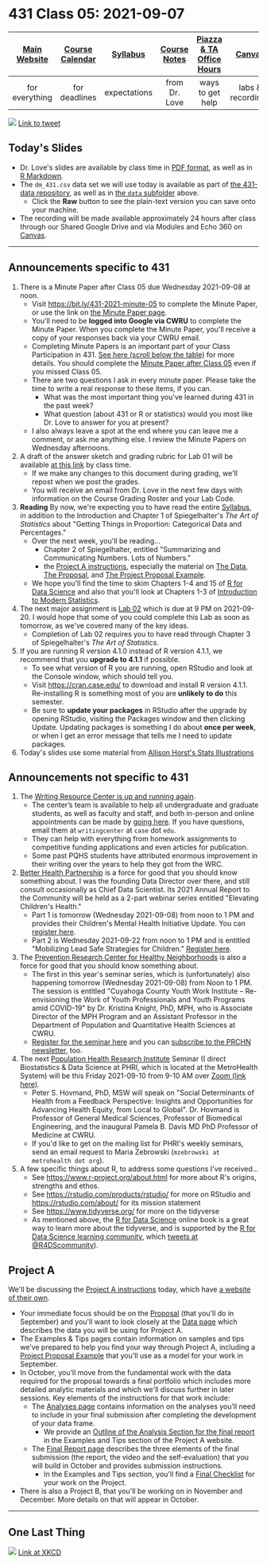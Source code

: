 # 431 Class 05: 2021-09-07

[Main Website](https://thomaselove.github.io/431/) | [Course Calendar](https://thomaselove.github.io/431/calendar.html) | [Syllabus](https://thomaselove.github.io/431-2021-syllabus/) | [Course Notes](https://thomaselove.github.io/431-notes/) | [Piazza & TA Office Hours](https://thomaselove.github.io/431/contact.html) | [Canvas](https://canvas.case.edu) | [Data and Code](https://github.com/THOMASELOVE/431-data)
:-----------: | :--------------: | :----------: | :---------: | :-------------: | :-----------: | :------------:
for everything | for deadlines | expectations | from Dr. Love | ways to get help | labs & recordings | for downloads

![](https://github.com/THOMASELOVE/431-2021/blob/main/classes/class05/images/lukito_2020-09-07.PNG) [Link to tweet](https://twitter.com/JosephineLukito/status/1303081582492889088)


## Today's Slides

- Dr. Love's slides are available by class time in [PDF format](https://github.com/THOMASELOVE/431-2021/blob/main/classes/class05/431-class05-slides.pdf), as well as in [R Markdown](https://github.com/THOMASELOVE/431-2021/blob/main/classes/class05/431-class05-slides.Rmd).
- The `dm_431.csv` data set we will use today is available as part of [the 431-data repository](https://github.com/THOMASELOVE/431-data), as well as in [the `data` subfolder](https://github.com/THOMASELOVE/431-2021/blob/main/classes/class05/data/dm_431.csv) above.
    - Click the **Raw** button to see the plain-text version you can save onto your machine.
- The recording will be made available approximately 24 hours after class through our Shared Google Drive and via Modules and Echo 360 on [Canvas](https://canvas.case.edu).

--------

## Announcements specific to 431

1. There is a Minute Paper after Class 05 due Wednesday 2021-09-08 at noon. 
    - Visit https://bit.ly/431-2021-minute-05 to complete the Minute Paper, or use the link on [the Minute Paper page](https://github.com/THOMASELOVE/431-2021/tree/main/minutepapers). 
    - You'll need to be **logged into Google via CWRU** to complete the Minute Paper. When you complete the Minute Paper, you'll receive a copy of your responses back via your CWRU email.
    - Completing Minute Papers is an important part of your Class Participation in 431. [See here (scroll below the table)](https://github.com/THOMASELOVE/431-2021/tree/main/minutepapers#upcoming-minute-papers) for more details. You should complete the [Minute Paper after Class 05](https://bit.ly/431-2021-minute-05) even if you missed Class 05.
    - There are two questions I ask in every minute paper. Please take the time to write a real response to these items, if you can.
        - What was the most important thing you've learned during 431 in the past week?
        - What question (about 431 or R or statistics) would you most like Dr. Love to answer for you at present?
    - I also always leave a spot at the end where you can leave me a comment, or ask me anything else. I review the Minute Papers on Wednesday afternoons.
2. A draft of the answer sketch and grading rubric for Lab 01 will be available [at this link](https://github.com/THOMASELOVE/431-2021/blob/main/labs/lab01/README.md#after-the-lab) by class time. 
    - If we make any changes to this document during grading, we'll repost when we post the grades.
    - You will receive an email from Dr. Love in the next few days with information on the Course Grading Roster and your Lab Code.
3. **Reading** By now, we're expecting you to have read the entire [Syllabus](https://thomaselove.github.io/431-2021-syllabus/), in addition to the Introduction and Chapter 1 of Spiegelhalter's *The Art of Statistics* about "Getting Things in Proportion: Categorical Data and Percentages."
    - Over the next week, you'll be reading...
        - Chapter 2 of Spiegelhalter, entitled "Summarizing and Communicating Numbers. Lots of Numbers."
        - the [Project A instructions](https://thomaselove.github.io/431-2021-projectA/), especially the material on [The Data](https://thomaselove.github.io/431-2021-projectA/data.html), [The Proposal](https://thomaselove.github.io/431-2021-projectA/proposal.html), and [The Project Proposal Example](https://thomaselove.github.io/431-2021-projectA/exampleA.html).
    - We hope you'll find the time to skim Chapters 1-4 and 15 of [R for Data Science](https://r4ds.had.co.nz/) and also that you'll look at Chapters 1-3 of [Introduction to Modern Statistics](https://openintro-ims.netlify.app/).
4. The next major assignment is [Lab 02](https://github.com/THOMASELOVE/431-2021/tree/main/labs) which is due at 9 PM on 2021-09-20. I would hope that some of you could complete this Lab as soon as tomorrow, as we've covered many of the key ideas. 
    - Completion of Lab 02 requires you to have read through Chapter 3 of Spiegelhalter's *The Art of Statistics*.
5. If you are running R version 4.1.0 instead of R version 4.1.1, we recommend that you **upgrade to 4.1.1** if possible. 
    - To see what version of R you are running, open RStudio and look at the Console window, which should tell you.
    - Visit https://cran.case.edu/ to download and install R version 4.1.1. Re-installing R is something most of you are **unlikely to do** this semester.
    - Be sure to **update your packages** in RStudio after the upgrade by opening RStudio, visiting the Packages window and then clicking Update. Updating packages is something I do about **once per week**, or when I get an error message that tells me I need to update packages.
6. Today's slides use some material from [Allison Horst's Stats Illustrations](https://github.com/allisonhorst/stats-illustrations)

## Announcements not specific to 431

1. The [Writing Resource Center is up and running again](https://thedaily.case.edu/get-assistance-from-the-writing-resource-center-2/). 
    - The center’s team is available to help all undergraduate and graduate students, as well as faculty and staff, and both in-person and online appointments can be made by [going here](https://case.mywconline.com/). If you have questions, email them at `writingcenter` at `case` dot `edu`.
    - They can help with everything from homework assignments to competitive funding applications and even articles for publication. 
    - Some past PQHS students have attributed enormous improvement in their writing over the years to help they got from the WRC. 
2. [Better Health Partnership](https://betterhealthpartnership.org/) is a force for good that you should know something about. I was the founding Data Director over there, and still consult occasionally as Chief Data Scientist. Its 2021 Annual Report to the Community will be held as a 2-part webinar series entitled "Elevating Children's Health."
    - Part 1 is tomorrow (Wednesday 2021-09-08) from noon to 1 PM and provides their Children's Mental Health Initiative Update. You can [register here](https://r20.rs6.net/tn.jsp?f=001wI44T3NggUlGV2lkv4lAEAzgjD-QZeic9Fn6fki9MYO-5WvLv367mUvhPCB20QFi-SANFHwfjufPQoNQOkFsv68yiI0DZUrWi_vtNywnWqf7QDOTTmLBpipZErn2OsmlsXyixG5UfOmfHQwTjzaG_EmDsirr3eb2ok1EExs7zVS0XoJmlOuSmsoySTT-Afc3&c=nRCzNbAEwVaUeKas64IwfOXLMlVWhRpeDvyFDHmyY-kTr8-iHdVR6Q==&ch=DT2QQRgqkW35whWaj6ZINBVD6i5IhKIhTaPO12t_tz-0ywZJpvYQaA==).
    - Part 2 is Wednesday 2021-09-22 from noon to 1 PM and is entitled "Mobilizing Lead Safe Strategies for Children." [Register here](https://r20.rs6.net/tn.jsp?f=001wI44T3NggUlGV2lkv4lAEAzgjD-QZeic9Fn6fki9MYO-5WvLv367me7qHKfuzt77BMlUbYJqe2m0Sgf47y1vumU9uXvjMcPyeM42OGZF10WfzOz3iekdg_sltLwA3WHFHxgDrkrPbTdTpSbQI9WmbUUePY6unB86IHoCbkFziZ40nrRDe7OzD92OBg9iYgeZ&c=nRCzNbAEwVaUeKas64IwfOXLMlVWhRpeDvyFDHmyY-kTr8-iHdVR6Q==&ch=DT2QQRgqkW35whWaj6ZINBVD6i5IhKIhTaPO12t_tz-0ywZJpvYQaA==).
3. The [Prevention Research Center for Healthy Neighborhoods](https://prchn.org/) is also a force for good that you should know something about. 
    - The first in this year's seminar series, which is (unfortunately) also happening tomorrow (Wednesday 2021-09-08) from Noon to 1 PM. The session is entitled "Cuyahoga County Youth Work Institute – Re-envisioning the Work of Youth Professionals and Youth Programs amid COVID-19" by Dr. Kristina Knight, PhD, MPH, who is Associate Director of the MPH Program and an Assistant Professor in the Department of Population and Quantitative Health Sciences at CWRU.
    - [Register for the seminar here](https://prchn.org/seminar/) and you can [subscribe to the PRCHN newsletter](http://new.prchn.org/media-communications/), too. 
4. The next [Population Health Research Institute](https://www.metrohealth.org/population-health-research-institute) Seminar (I direct Biostatistics & Data Science at PHRI, which is located at the MetroHealth System) will be this Friday 2021-09-10 from 9-10 AM over [Zoom (link here)](https://cwru.zoom.us/j/94532328533?pwd=d3YvcGZ3VVpRbGRLUTdWVGJyb2paQT09).
    - Peter S. Hovmand, PhD, MSW will speak on "Social Determinants of Health from a Feedback Perspective: Insights and Opportunities for Advancing Health Equity, from Local to Global". Dr. Hovmand is Professor of General Medical Sciences, Professor of Biomedical Engineering, and the inaugural Pamela B. Davis MD PhD Professor of Medicine at CWRU.
    - If you'd like to get on the mailing list for PHRI's weekly seminars, send an email request to Maria Zebrowski (`mzebrowski at metrohealth dot org`).
5. A few specific things about R, to address some questions I've received...
    - See https://www.r-project.org/about.html for more about R's origins, strengths and ethos.
    - See https://rstudio.com/products/rstudio/ for more on RStudio and https://rstudio.com/about/ for its mission statement
    - See https://www.tidyverse.org/ for more on the tidyverse
    - As mentioned above, the [R for Data Science](https://r4ds.had.co.nz/) online book is a great way to learn more about the tidyverse, and is supported by the [R for Data Science learning community](https://www.rfordatasci.com/), which [tweets at @R4DScommunity](https://twitter.com/R4DScommunity)).

## Project A

We'll be discussing the [Project A instructions](https://thomaselove.github.io/431-2021-projectA/) today, which have [a website of their own](https://thomaselove.github.io/431-2021-projectA/). 

- Your immediate focus should be on the [Proposal](https://thomaselove.github.io/431-2021-projectA/proposal.html) (that you'll do in September) and you'll want to look closely at the [Data page](https://thomaselove.github.io/431-2021-projectA/data.html) which describes the data you will be using for Project A.
- The Examples & Tips pages contain information on samples and tips we’ve prepared to help you find your way through Project A, including a [Project Proposal Example](https://thomaselove.github.io/431-2021-projectA/exampleA.html) that you'll use as a model for your work in September.
- In October, you'll move from the fundamental work with the data required for the proposal towards a final portfolio which includes more detailed analytic materials and which we'll discuss further in later sessions. Key elements of the instructions for that work include:
    - The [Analyses page](https://thomaselove.github.io/431-2021-projectA/analyses.html) contains information on the analyses you’ll need to include in your final submission after completing the development of your data frame. 
        - We provide an [Outline of the Analysis Section for the final report](https://thomaselove.github.io/431-2021-projectA/exampleB.html) in the Examples and Tips section of the Project A website.
    - The [Final Report page](https://thomaselove.github.io/431-2021-projectA/final.html) describes the three elements of the final submission (the report, the video and the self-evaluation) that you will build in October and provides submission instructions. 
        - In the Examples and Tips section, you'll find a [Final Checklist](https://thomaselove.github.io/431-2021-projectA/check_final.html) for your work on the Project.
- There is also a Project B, that you'll be working on in November and December. More details on that will appear in October.

--------

## One Last Thing

![](https://imgs.xkcd.com/comics/iso_8601.png) [Link at XKCD](https://xkcd.com/1179)
